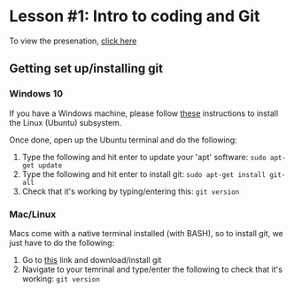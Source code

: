 # Lesson #1: Intro to coding and Git

To view the presenation, [click here](https://github.com/EisenRa/2022_Adelaide_Code_Club/blob/main/Lessons/2022/2022_03_03_Intro_and_Git/Presentation.pdf)


## Getting set up/installing git

### Windows 10
If you have a Windows machine, please follow [these](https://www.windowscentral.com/install-windows-subsystem-linux-windows-10) instructions to install the Linux (Ubuntu) subsystem. 

Once done, open up the Ubuntu terminal and do the following:
1) Type the following and hit enter to update your 'apt' software:
`sudo apt-get update`
2) Type the following and hit enter to install git:
`sudo apt-get install git-all`
3) Check that it's working by typing/entering this:
`git version`

### Mac/Linux
Macs come with a native terminal installed (with BASH), so to install git, we just have to do the following:
1) Go to [this](https://sourceforge.net/projects/git-osx-installer/files/git-2.23.0-intel-universal-mavericks.dmg/download?use_mirror=autoselect) link and download/install git
2) Navigate to your temrinal and type/enter the following to check that it's working:
`git version`
